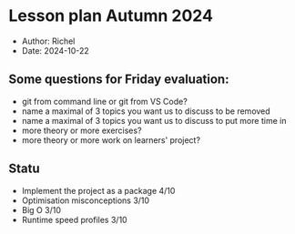 # Lesson plan Autumn 2024

- Author: Richel
- Date: 2024-10-22

## Some questions for Friday evaluation:

- git from command line or git from VS Code?
- name a maximal of 3 topics you want us to discuss to be removed
- name a maximal of 3 topics you want us to discuss to put more time in
- more theory or more exercises?
- more theory or more work on learners' project?

## Statu

- Implement the project as a package 4/10
- Optimisation misconceptions 3/10
- Big O 3/10
- Runtime speed profiles 3/10




